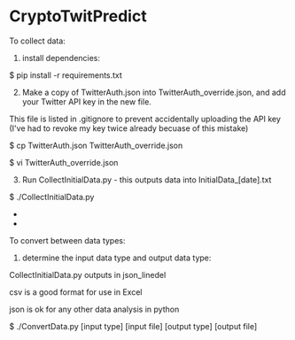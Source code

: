 # CryptoTwitPredict



To collect data:

1. install dependencies:

$ pip install -r requirements.txt

2. Make a copy of TwitterAuth.json into TwitterAuth_override.json, and add your Twitter API key in the new file.

This file is listed in .gitignore to prevent accidentally uploading the API key (I've had to revoke my key twice already becuase of this mistake)

$ cp TwitterAuth.json TwitterAuth_override.json

$ vi TwitterAuth_override.json

3. Run CollectInitialData.py - this outputs data into InitialData_[date].txt

$ ./CollectInitialData.py

-

-

To convert between data types:

1. determine the input data type and output data type:

CollectInitialData.py outputs in json_linedel

csv is a good format for use in Excel

json is ok for any other data analysis in python

$ ./ConvertData.py [input type] [input file] [output type] [output file]

